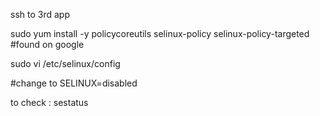 ssh to 3rd app

sudo yum install -y policycoreutils selinux-policy selinux-policy-targeted #found on google

sudo vi /etc/selinux/config

#change to
SELINUX=disabled


to check : 
sestatus

